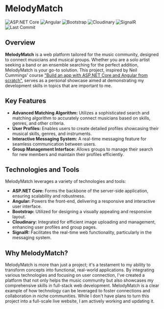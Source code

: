 # MelodyMatch
![ASP.NET Core](https://img.shields.io/badge/ASP.NET%20Core-compatible-brightgreen.svg)
![Angular](https://img.shields.io/badge/Angular-compatible-brightgreen.svg)
![Bootstrap](https://img.shields.io/badge/Bootstrap-used-blue.svg)
![Cloudinary](https://img.shields.io/badge/Cloudinary-integrated-blue.svg)
![SignalR](https://img.shields.io/badge/SignalR-enabled-blue.svg)
![Last Commit](https://img.shields.io/github/last-commit/apjp072/WebApp1)


## Overview
**MelodyMatch** is a web platform tailored for the music community, designed to connect musicians and musical groups. Whether you are a solo artist seeking a band or an ensemble searching for the perfect addition, MelodyMatch is your go-to solution. This project, inspired by Neil Cummings' course ["Build an app with ASP.NET Core and Angular from scratch"](https://www.udemy.com/course/build-an-app-with-aspnet-core-and-angular-from-scratch/), serves as a personal showcase aimed at demonstrating my development skills in topics that are important to me.

## Key Features
- **Advanced Matching Algorithm:** Utilizes a sophisticated search and matching algorithm to accurately connect musicians based on skills, genres, and other criteria.
- **User Profiles:** Enables users to create detailed profiles showcasing their musical skills, genres, and instruments.
- **Interactive Messaging System:** A real-time messaging feature for seamless communication between users.
- **Group Management Interface:** Allows groups to manage their search for new members and maintain their profiles efficiently.

## Technologies and Tools
MelodyMatch leverages a variety of technologies and tools:
- **ASP.NET Core:** Forms the backbone of the server-side application, ensuring scalability and robustness.
- **Angular:** Powers the front-end, delivering a responsive and interactive user interface.
- **Bootstrap:** Utilized for designing a visually appealing and responsive layout.
- **Cloudinary:** Integrated for efficient image uploading and management, enhancing user profiles and group pages.
- **SignalR:** Facilitates the real-time web functionality, particularly in the messaging system.

## Why MelodyMatch?
MelodyMatch is more than just a project; it's a testament to my ability to transform concepts into functional, real-world applications. By integrating various technologies and focusing on user connection, I've created a platform that not only helps the music community but also showcases my comprehensive skills in full-stack web development. MelodyMatch is a clear example of how technology can be leveraged to foster connections and collaboration in niche communities. While I don't have plans to turn this project into a full-scale live website, I am actively working and updating it. 
